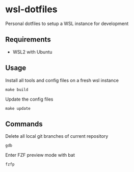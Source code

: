 # wsl-dotfiles

Personal dotfiles to setup a WSL instance for development

## Requirements

- WSL2 with Ubuntu

## Usage

Install all tools and config files on a fresh wsl instance

```
make build
```

Update the config files

```
make update
```

## Commands

Delete all local git branches of current repository

```
gdb
```

Enter FZF preview mode with bat

```
fzfp
```
